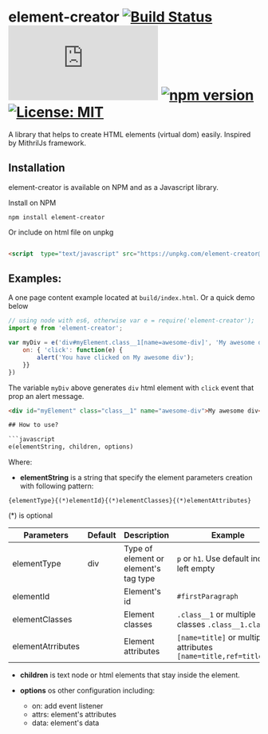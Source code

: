 
# element-creator [![Build Status](https://travis-ci.org/hieunc229/element-creator.svg?branch=master)](https://travis-ci.org/hieunc229/element-creator) [![size](http://img.badgesize.io/https://unpkg.com/element-creator@1.0.2/build/element-creator.min.js?max=100000&softmax=200000)](https://unpkg.com/element-creator@1.0.2/build/element-creator.min.js) [![npm version](https://badge.fury.io/js/element-creator.svg)](https://badge.fury.io/js/element-creator) [![License: MIT](https://img.shields.io/badge/License-MIT-yellow.svg)](https://opensource.org/licenses/MIT)

A library that helps to create HTML elements (virtual dom) easily. Inspired by MithrilJs framework.

## Installation

element-creator is available on NPM and as a Javascript library.

Install on NPM

```ssh
npm install element-creator
```

Or include on html file on unpkg
```html

<script  type="text/javascript" src="https://unpkg.com/element-creator@1.0.2/build/element-creator.min.js"></script>
```

## Examples:

A one page content example located at `build/index.html`. Or a quick demo below

```javascript
// using node with es6, otherwise var e = require('element-creator');
import e from 'element-creator';

var myDiv = e('div#myElement.class__1[name=awesome-div]', 'My awesome div', {
    on: { 'click': function(e) {
        alert('You have clicked on My awesome div');
    }}
})
```

The variable `myDiv` above generates `div` html element with `click` event that prop an alert message.
```html
<div id="myElement" class="class__1" name="awesome-div">My awesome div</div>

## How to use?

```javascript
e(elementString, children, options)
```
Where:

- **elementString** is a string that specify the element parameters creation with following pattern:

`{elementType}{(*)elementId}{(*)elementClasses}{(*)elementAttributes}`

(*) is optional

| Parameters        | Default | Description                           | Example |
|-------------------|---------|---------------------------------------|---------|
| elementType       | div     | Type of element or element's tag type | `p` or `h1`. Use default incase left empty |
| elementId         |         | Element's id                          | `#firstParagraph` |
| elementClasses    |         | Element classes                       | `.class__1` or multiple classes `.class__1.class_2` |
| elementAtrributes |         | Element attributes                    | `[name=title]` or multiple attributes `[name=title,ref=titleRef]`|

- **children** is text node or html elements that stay inside the element.
- **options** os other configuration including:

  - on: add event listener
  - attrs: element's attributes
  - data: element's data
```
